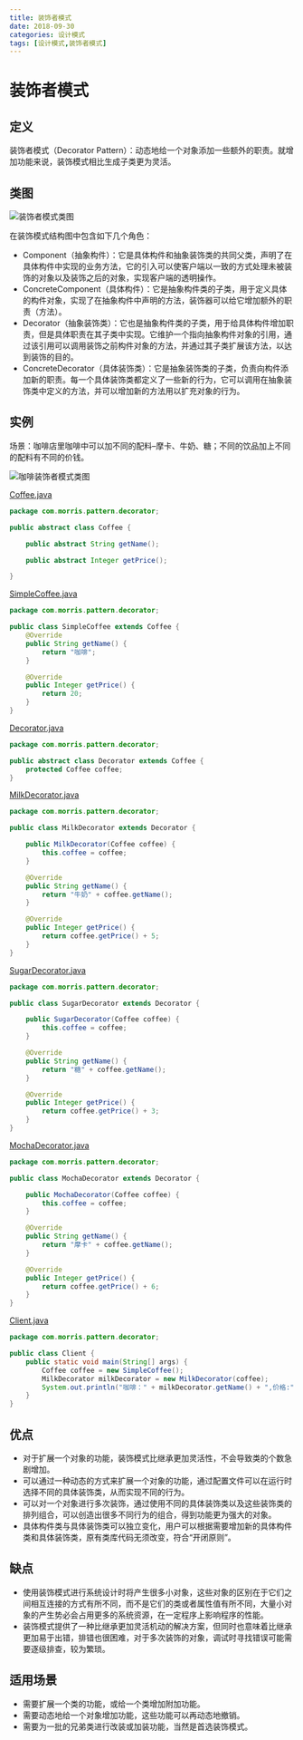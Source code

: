```yaml
---
title: 装饰者模式
date: 2018-09-30
categories: 设计模式
tags: [设计模式,装饰者模式]
---
```


# 装饰者模式

## 定义
装饰者模式（Decorator Pattern）：动态地给一个对象添加一些额外的职责。就增加功能来说，装饰模式相比生成子类更为灵活。

## 类图
![装饰者模式类图](https://github.com/morris131/morris-book/raw/master/%E5%90%8E%E7%AB%AF%E5%BC%80%E5%8F%91/Java/%E8%AE%BE%E8%AE%A1%E6%A8%A1%E5%BC%8F/images/%E8%A3%85%E9%A5%B0%E8%80%85%E6%A8%A1%E5%BC%8F%E7%B1%BB%E5%9B%BE.png)

在装饰模式结构图中包含如下几个角色：
- Component（抽象构件）：它是具体构件和抽象装饰类的共同父类，声明了在具体构件中实现的业务方法，它的引入可以使客户端以一致的方式处理未被装饰的对象以及装饰之后的对象，实现客户端的透明操作。
- ConcreteComponent（具体构件）：它是抽象构件类的子类，用于定义具体的构件对象，实现了在抽象构件中声明的方法，装饰器可以给它增加额外的职责（方法）。
- Decorator（抽象装饰类）：它也是抽象构件类的子类，用于给具体构件增加职责，但是具体职责在其子类中实现。它维护一个指向抽象构件对象的引用，通过该引用可以调用装饰之前构件对象的方法，并通过其子类扩展该方法，以达到装饰的目的。
- ConcreteDecorator（具体装饰类）：它是抽象装饰类的子类，负责向构件添加新的职责。每一个具体装饰类都定义了一些新的行为，它可以调用在抽象装饰类中定义的方法，并可以增加新的方法用以扩充对象的行为。

## 实例
场景：咖啡店里咖啡中可以加不同的配料–摩卡、牛奶、糖；不同的饮品加上不同的配料有不同的价钱。

![咖啡装饰者模式类图](https://github.com/morris131/morris-book/raw/master/%E5%90%8E%E7%AB%AF%E5%BC%80%E5%8F%91/Java/%E8%AE%BE%E8%AE%A1%E6%A8%A1%E5%BC%8F/images/%E5%92%96%E5%95%A1%E8%A3%85%E9%A5%B0%E8%80%85%E6%A8%A1%E5%BC%8F%E7%B1%BB%E5%9B%BE.png)

[Coffee.java](https://github.com/morris131/morris-book/tree/master/%E5%90%8E%E7%AB%AF%E5%BC%80%E5%8F%91/Java/%E8%AE%BE%E8%AE%A1%E6%A8%A1%E5%BC%8F/pattern/src/main/java/com/morris/pattern/decorator/Coffee.java)
```java
package com.morris.pattern.decorator;

public abstract class Coffee {

    public abstract String getName();

    public abstract Integer getPrice();

}
```
[SimpleCoffee.java](https://github.com/morris131/morris-book/tree/master/%E5%90%8E%E7%AB%AF%E5%BC%80%E5%8F%91/Java/%E8%AE%BE%E8%AE%A1%E6%A8%A1%E5%BC%8F/pattern/src/main/java/com/morris/pattern/decorator/SimpleCoffee.java)
```java
package com.morris.pattern.decorator;

public class SimpleCoffee extends Coffee {
    @Override
    public String getName() {
        return "咖啡";
    }

    @Override
    public Integer getPrice() {
        return 20;
    }
}
```
[Decorator.java](https://github.com/morris131/morris-book/tree/master/%E5%90%8E%E7%AB%AF%E5%BC%80%E5%8F%91/Java/%E8%AE%BE%E8%AE%A1%E6%A8%A1%E5%BC%8F/pattern/src/main/java/com/morris/pattern/decorator/Decorator.java)
```java
package com.morris.pattern.decorator;

public abstract class Decorator extends Coffee {
    protected Coffee coffee;
}
```
[MilkDecorator.java](https://github.com/morris131/morris-book/tree/master/%E5%90%8E%E7%AB%AF%E5%BC%80%E5%8F%91/Java/%E8%AE%BE%E8%AE%A1%E6%A8%A1%E5%BC%8F/pattern/src/main/java/com/morris/pattern/decorator/MilkDecorator.java)
```java
package com.morris.pattern.decorator;

public class MilkDecorator extends Decorator {

    public MilkDecorator(Coffee coffee) {
        this.coffee = coffee;
    }

    @Override
    public String getName() {
        return "牛奶" + coffee.getName();
    }

    @Override
    public Integer getPrice() {
        return coffee.getPrice() + 5;
    }
}
```
[SugarDecorator.java](https://github.com/morris131/morris-book/tree/master/%E5%90%8E%E7%AB%AF%E5%BC%80%E5%8F%91/Java/%E8%AE%BE%E8%AE%A1%E6%A8%A1%E5%BC%8F/pattern/src/main/java/com/morris/pattern/decorator/SugarDecorator.java)
```java
package com.morris.pattern.decorator;

public class SugarDecorator extends Decorator {

    public SugarDecorator(Coffee coffee) {
        this.coffee = coffee;
    }

    @Override
    public String getName() {
        return "糖" + coffee.getName();
    }

    @Override
    public Integer getPrice() {
        return coffee.getPrice() + 3;
    }
}
```
[MochaDecorator.java](https://github.com/morris131/morris-book/tree/master/%E5%90%8E%E7%AB%AF%E5%BC%80%E5%8F%91/Java/%E8%AE%BE%E8%AE%A1%E6%A8%A1%E5%BC%8F/pattern/src/main/java/com/morris/pattern/decorator/MochaDecorator.java)
```java
package com.morris.pattern.decorator;

public class MochaDecorator extends Decorator {

    public MochaDecorator(Coffee coffee) {
        this.coffee = coffee;
    }

    @Override
    public String getName() {
        return "摩卡" + coffee.getName();
    }

    @Override
    public Integer getPrice() {
        return coffee.getPrice() + 6;
    }
}
```
[Client.java](https://github.com/morris131/morris-book/tree/master/%E5%90%8E%E7%AB%AF%E5%BC%80%E5%8F%91/Java/%E8%AE%BE%E8%AE%A1%E6%A8%A1%E5%BC%8F/pattern/src/main/java/com/morris/pattern/decorator/Client.java)
```java
package com.morris.pattern.decorator;

public class Client {
    public static void main(String[] args) {
        Coffee coffee = new SimpleCoffee();
        MilkDecorator milkDecorator = new MilkDecorator(coffee);
        System.out.println("咖啡：" + milkDecorator.getName() + ",价格:" + milkDecorator.getPrice());
    }
}
```

## 优点
- 对于扩展一个对象的功能，装饰模式比继承更加灵活性，不会导致类的个数急剧增加。
- 可以通过一种动态的方式来扩展一个对象的功能，通过配置文件可以在运行时选择不同的具体装饰类，从而实现不同的行为。
- 可以对一个对象进行多次装饰，通过使用不同的具体装饰类以及这些装饰类的排列组合，可以创造出很多不同行为的组合，得到功能更为强大的对象。
- 具体构件类与具体装饰类可以独立变化，用户可以根据需要增加新的具体构件类和具体装饰类，原有类库代码无须改变，符合“开闭原则”。

## 缺点
- 使用装饰模式进行系统设计时将产生很多小对象，这些对象的区别在于它们之间相互连接的方式有所不同，而不是它们的类或者属性值有所不同，大量小对象的产生势必会占用更多的系统资源，在一定程序上影响程序的性能。
- 装饰模式提供了一种比继承更加灵活机动的解决方案，但同时也意味着比继承更加易于出错，排错也很困难，对于多次装饰的对象，调试时寻找错误可能需要逐级排查，较为繁琐。

## 适用场景
- 需要扩展一个类的功能，或给一个类增加附加功能。
- 需要动态地给一个对象增加功能，这些功能可以再动态地撤销。
- 需要为一批的兄弟类进行改装或加装功能，当然是首选装饰模式。